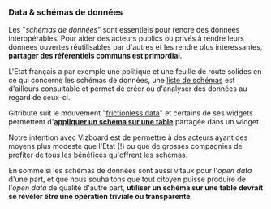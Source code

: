### Data & schémas de données

Les "_schémas de données_" sont essentiels pour rendre des données interopérables. Pour aider des acteurs publics ou privés à rendre leurs données ouvertes réutilisables par d'autres et les rendre plus intéressantes, **partager des référentiels communs est primordial**.

L'Etat français a par exemple une politique et une feuille de route solides en ce qui concerne les schémas de données, une [liste de schémas](https://schema.data.gouv.fr/schemas.html) est d'ailleurs consultable et permet de créer ou d'analyser des données au regard de ceux-ci.

Gitribute suit le mouvement "[frictionless data](https://frictionlessdata.io/)" et certains de ses widgets permettent d'**[appliquer un schéma sur une table](/docs-gitfile)** partagée dans un widget.

Notre intention avec Vizboard est de permettre à des acteurs ayant des moyens plus modeste que l'Etat (!) ou que de grosses compagnies de profiter de tous les bénéfices qu'offrent les schémas.

En somme si les schémas de données sont aussi vitaux pour l'_open data_ d'une part, et que nous souhaitons que tout citoyen puisse produire de l'_open data_ de qualité d'autre part, **utiliser un schéma sur une table devrait se révéler être une opération triviale ou transparente**.
